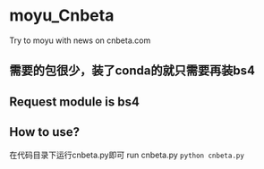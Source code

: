 # moyu_Cnbeta
Try to moyu with news on cnbeta.com


## 需要的包很少，装了conda的就只需要再装bs4
## Request module is bs4

## How to use?
在代码目录下运行cnbeta.py即可
run cnbeta.py
`python cnbeta.py`

